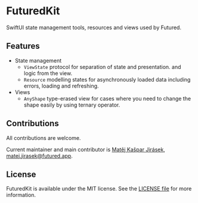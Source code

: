 # FuturedKit

SwiftUI state management tools, resources and views used by Futured.

## Features

- State management
  - `ViewState` protocol for separation of state and presentation.
    and logic from the view.
  - `Resource` modelling states for asynchronously loaded data
    including errors, loading and refreshing.
- Views
  - `AnyShape` type-erased view for cases where you need to change the shape
    easily by using ternary operator.

## Contributions

All contributions are welcome.

Current maintainer and main contributor is [Matěj Kašpar Jirásek](https://github.com/mkj-is), <matej.jirasek@futured.app>.

## License

FuturedKit is available under the MIT license. See the [LICENSE file](LICENSE) for more information.
